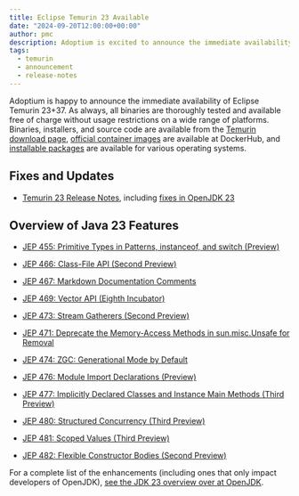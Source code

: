 ```yaml
---
title: Eclipse Temurin 23 Available
date: "2024-09-20T12:00:00+00:00"
author: pmc
description: Adoptium is excited to announce the immediate availability of Eclipse Temurin 23.
tags:
  - temurin
  - announcement
  - release-notes
---
```


Adoptium is happy to announce the immediate availability of Eclipse Temurin 23+37. As always, all binaries are thoroughly tested and available free of charge without usage restrictions on a wide range of platforms. Binaries, installers, and source code are available from the [Temurin download page](https://adoptium.net/temurin/releases), [official container images](https://hub.docker.com/_/eclipse-temurin) are available at DockerHub, and [installable packages](https://adoptium.net/installation/) are available for various operating systems.

## Fixes and Updates

* [Temurin 23 Release Notes](https://adoptium.net/temurin/release-notes/?version=jdk-23+37), including [fixes in OpenJDK 23](https://bugs.openjdk.org/issues/?jql=project+%3D+JDK+AND+fixVersion+%3D+23)

## Overview of Java 23 Features

* [JEP 455: Primitive Types in Patterns, instanceof, and switch (Preview)](https://openjdk.org/jeps/455)

* [JEP 466: Class-File API (Second Preview)](https://openjdk.org/jeps/466)

* [JEP 467: Markdown Documentation Comments](https://openjdk.org/jeps/467)

* [JEP 469: Vector API (Eighth Incubator)](https://openjdk.org/jeps/469)

* [JEP 473: Stream Gatherers (Second Preview)](https://openjdk.org/jeps/473)

* [JEP 471: Deprecate the Memory-Access Methods in sun.misc.Unsafe for Removal](https://openjdk.org/jeps/471)

* [JEP 474: ZGC: Generational Mode by Default](https://openjdk.org/jeps/474)

* [JEP 476: Module Import Declarations (Preview)](https://openjdk.org/jeps/476)

* [JEP 477: Implicitly Declared Classes and Instance Main Methods (Third Preview)](https://openjdk.org/jeps/477)

* [JEP 480: Structured Concurrency (Third Preview)](https://openjdk.org/jeps/480)

* [JEP 481: Scoped Values (Third Preview)](https://openjdk.org/jeps/481)

* [JEP 482: Flexible Constructor Bodies (Second Preview)](https://openjdk.org/jeps/482)

For a complete list of the enhancements (including ones that only impact developers of OpenJDK), [see the JDK 23 overview over at OpenJDK](https://openjdk.org/projects/jdk/23/).
